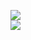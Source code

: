 [![](https://img.shields.io/badge/Made%20With-Github%20Spray-lightgrey.svg?style=for-the-badge&logo=github)](https://github.com/Annihil/github-spray#4405)  
[![](https://i.imgur.com/2DrTn0Z.gif)](https://github.com/Annihil/github-spray)